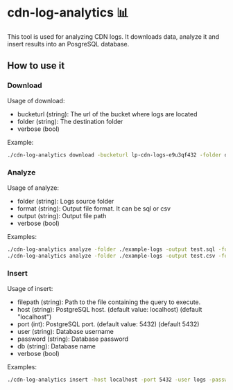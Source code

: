 # cdn-log-analytics 📊

This tool is used for analyzing CDN logs.
It downloads data, analyze it and insert results into an PosgreSQL database.

## How to use it
### Download
Usage of download:

- bucketurl (string): The url of the bucket where logs are located
- folder (string): The destination folder
- verbose (bool)


Example:
```bash
./cdn-log-analytics download -bucketurl lp-cdn-logs-e9u3qf432 -folder download -verbose
```

### Analyze
Usage of analyze:

- folder (string): Logs source folder
- format (string): Output file format. It can be sql or csv
- output (string): Output file path
- verbose (bool)

Examples:
```bash
./cdn-log-analytics analyze -folder ./example-logs -output test.sql -format sql
./cdn-log-analytics analyze -folder ./example-logs -output test.csv -format csv
```

### Insert
Usage of insert:

- filepath (string): Path to the file containing the query to execute.
- host (string): PostgreSQL host. (default value: localhost) (default "localhost")
- port (int): PostgreSQL port. (default value: 5432) (default 5432)
- user (string): Database username
- password (string): Database password
- db (string): Database name
- verbose (bool)

Examples:
```bash
./cdn-log-analytics insert -host localhost -port 5432 -user logs -password Passw0rd -db itpqedrl -filepath ./test.sql -verbose
```